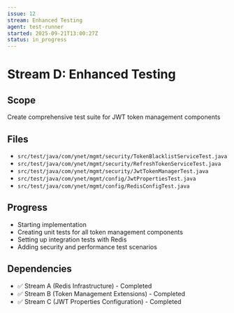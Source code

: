 ```yaml
---
issue: 12
stream: Enhanced Testing
agent: test-runner
started: 2025-09-21T13:00:27Z
status: in_progress
---
```


# Stream D: Enhanced Testing

## Scope
Create comprehensive test suite for JWT token management components

## Files
- `src/test/java/com/ynet/mgmt/security/TokenBlacklistServiceTest.java`
- `src/test/java/com/ynet/mgmt/security/RefreshTokenServiceTest.java`
- `src/test/java/com/ynet/mgmt/security/JwtTokenManagerTest.java`
- `src/test/java/com/ynet/mgmt/config/JwtPropertiesTest.java`
- `src/test/java/com/ynet/mgmt/config/RedisConfigTest.java`

## Progress
- Starting implementation
- Creating unit tests for all token management components
- Setting up integration tests with Redis
- Adding security and performance test scenarios

## Dependencies
- ✅ Stream A (Redis Infrastructure) - Completed
- ✅ Stream B (Token Management Extensions) - Completed
- ✅ Stream C (JWT Properties Configuration) - Completed